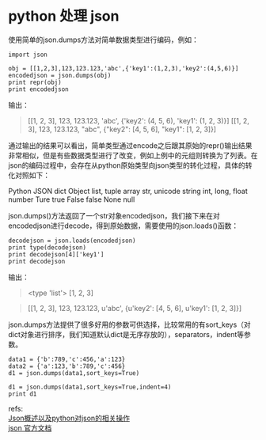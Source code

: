 # python 处理 json

使用简单的json.dumps方法对简单数据类型进行编码，例如：
	
	import json
	 
	obj = [[1,2,3],123,123.123,'abc',{'key1':(1,2,3),'key2':(4,5,6)}]
	encodedjson = json.dumps(obj)
	print repr(obj)
	print encodedjson
输出：

>[[1, 2, 3], 123, 123.123, 'abc', {'key2': (4, 5, 6), 'key1': (1, 2, 3)}]
>[[1, 2, 3], 123, 123.123, "abc", {"key2": [4, 5, 6], "key1": [1, 2, 3]}]

通过输出的结果可以看出，简单类型通过encode之后跟其原始的repr()输出结果非常相似，但是有些数据类型进行了改变，例如上例中的元组则转换为了列表。在json的编码过程中，会存在从python原始类型向json类型的转化过程，具体的转化对照如下：

Python              JSON
dict                Object
list, tuple         array
str, unicode        string
int, long, float    number
Ture                true
False               false
None                null

json.dumps()方法返回了一个str对象encodedjson，我们接下来在对encodedjson进行decode，得到原始数据，需要使用的json.loads()函数：
	
	decodejson = json.loads(encodedjson)
	print type(decodejson)
	print decodejson[4]['key1']
	print decodejson

输出：

><type 'list'>
>[1, 2, 3]

>[[1, 2, 3], 123, 123.123, u'abc', {u'key2': [4, 5, 6], u'key1': [1, 2, 3]}]


json.dumps方法提供了很多好用的参数可供选择，比较常用的有sort_keys（对dict对象进行排序，我们知道默认dict是无序存放的），separators，indent等参数。

	data1 = {'b':789,'c':456,'a':123}
	data2 = {'a':123,'b':789,'c':456}
	d1 = json.dumps(data1,sort_keys=True)

	d1 = json.dumps(data1,sort_keys=True,indent=4)
	print d1



refs:  
[Json概述以及python对json的相关操作](http://www.cnblogs.com/coser/archive/2011/12/14/2287739.html)  
[json 官方文档](http://docs.python.org/library/json.html#module-json)  